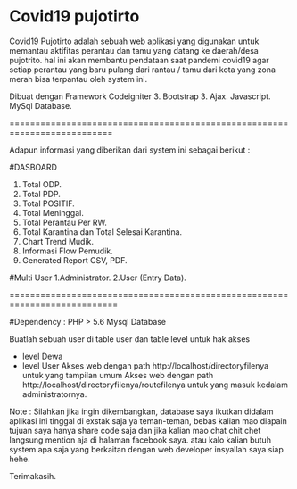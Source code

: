# Covid19 pujotirto
Covid19 Pujotirto adalah sebuah web aplikasi yang digunakan untuk memantau aktifitas perantau dan tamu yang datang ke daerah/desa pujotrito. hal ini akan membantu pendataan saat pandemi covid19 agar setiap perantau yang baru pulang dari rantau / tamu dari kota yang zona merah bisa terpantau oleh system ini.

Dibuat dengan Framework Codeigniter 3.
Bootstrap 3.
Ajax.
Javascript.
MySql Database.

==========================================================================

Adapun informasi yang diberikan dari system ini sebagai berikut :

#DASBOARD
1. Total ODP.
2. Total PDP.
3. Total POSITIF.
4. Total Meninggal.
5. Total Perantau Per RW.
6. Total Karantina  dan Total Selesai Karantina.
7. Chart Trend Mudik.
8. Informasi Flow Pemudik.
9. Generated Report CSV, PDF.

#Multi User
1.Administrator.
2.User (Entry Data).

===========================================================================

#Dependency :
PHP > 5.6 
Mysql Database

<!-- PENTING JANGAN SAMPAI LUPA--->
Buatlah sebuah user di table user dan table level untuk hak akses
 - level Dewa
 - level User
Akses web dengan path http://localhost/directoryfilenya untuk yang tampilan umum
Akses web dengan path http://localhost/directoryfilenya/routefilenya untuk yang masuk kedalam administratornya.
 <!--  Selesai-->

Note :
Silahkan jika ingin dikembangkan, database saya ikutkan didalam aplikasi ini tinggal di exstak saja ya teman-teman, bebas kalian mao diapain tujuan saya hanya share code saja dan jika kalian mao chat chit chet langsung mention aja di halaman facebook saya.
atau kalo kalian butuh system apa saja yang berkaitan dengan web developer insyallah saya siap hehe.

Terimakasih.
